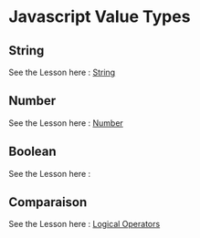 <!---Tags=["javascript", "number", "string",  "boolean", "comparison]--->

# Javascript Value Types

## String
See the Lesson here : [String](https://di-learning.com/courses/43/sections/190/chapters/204)

## Number
See the Lesson here : [Number](https://di-learning.com/courses/43/sections/190/chapters/196)

## Boolean
See the Lesson here : 

## Comparaison
See the Lesson here : [Logical Operators](https://di-learning.com/courses/43/sections/190/chapters/199)
